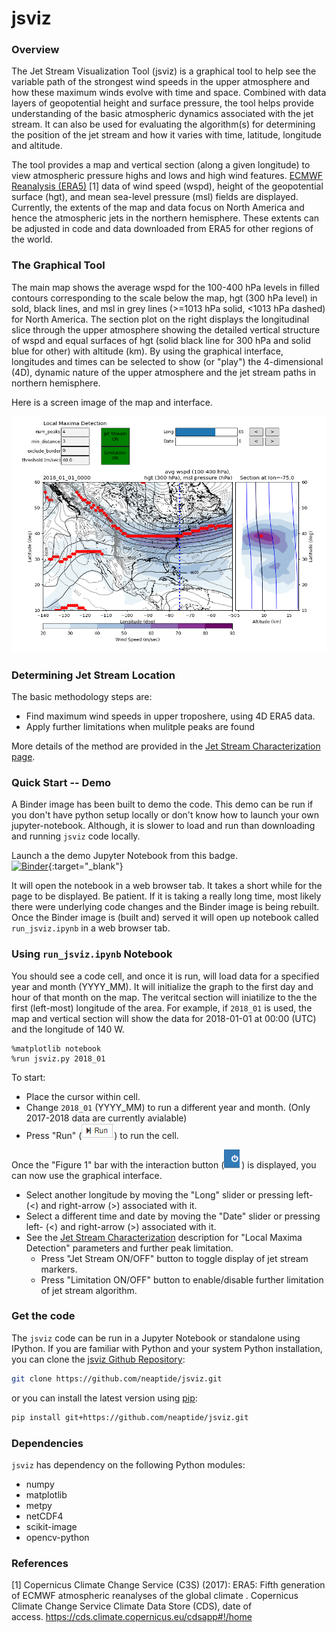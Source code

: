 # jsviz

### Overview
The Jet Stream Visualization Tool (jsviz) is a graphical tool to help see the variable path of the strongest wind speeds in the upper atmosphere and how these maximum winds evolve with time and space.  Combined with data layers of geopotential height and surface pressure, the tool helps provide understanding of the basic atmospheric dynamics associated with the jet stream.  It can also be used for evaluating the algorithm(s) for determining the position of the jet stream and how it varies with time, latitude, longitude and altitude. 

The tool provides a map and vertical section (along a given longitude) to view atmospheric pressure highs and lows and high wind features.  [ECMWF Reanalysis (ERA5)](https://confluence.ecmwf.int/display/CKB/What+is+ERA5) [1] data of wind speed (wspd), height of the geopotential surface (hgt), and mean sea-level pressure (msl) fields are displayed.  Currently, the extents of the map and data focus on North America and hence the atmospheric jets in the northern hemisphere.  These extents can be adjusted in code and data downloaded from ERA5 for other regions of the world.

### The Graphical Tool

The main map shows the average wspd for the 100-400 hPa levels in filled contours corresponding to the scale below the map, hgt (300 hPa level) in sold, black lines, and msl in grey lines (>=1013 hPa solid, <1013 hPa dashed) for North America. The section plot on the right displays the longitudinal slice through the upper atmosphere showing the detailed vertical structure of wspd and equal surfaces of hgt (solid black line for 300 hPa and solid blue for other) with altitude (km). By using the graphical interface, longitudes and times can be selected to show (or "play") the 4-dimensional (4D), dynamic nature of the upper atmosphere and the jet stream paths in northern hemisphere. 

Here is a screen image of the map and interface. 

![Image of jsviz window](https://github.com/neaptide/jsviz/blob/master/images/run_jsviz_ipynb.png)

### Determining Jet Stream Location

The basic methodology steps are:
- Find maximum wind speeds in upper troposhere, using 4D ERA5 data.
- Apply further limitations when mulitple peaks are found

More details of the method are provided in the [Jet Stream Characterization page](https://github.com/neaptide/jsviz/blob/master/jsalgo.md). 

### Quick Start -- Demo

A Binder image has been built to demo the code. This demo can be run if you don't have python setup locally or don't know how to launch your own jupyter-notebook.  Although, it is slower to load and run than downloading and running `jsviz` code locally. 

Launch a the demo Jupyter Notebook from this badge.  
[![Binder](https://mybinder.org/badge_logo.svg)](https://mybinder.org/v2/gh/neaptide/jsviz/master?filepath=run_jsviz.ipynb){:target="_blank"}

It will open the notebook in a web browser tab. It takes a short while for the page to be displayed.  Be patient.  If it is taking a really long time, most likely there were underlying code changes and the Binder image is being rebuilt. Once the Binder image is (built and) served it will open up notebook called `run_jsviz.ipynb` in a web browser tab. 

### Using `run_jsviz.ipynb` Notebook

You should see a code cell, and once it is run, will load data for a specified year and month (YYYY_MM).  It will initialize the graph to the first day and hour of that month on the map.  The veritcal section will iniatilize to the the first (left-most) longitude of the area.  For example, if `2018_01` is used, the map and vertical section will show the data for 2018-01-01 at 00:00 (UTC) and the longitude of 140 W.

```
%matplotlib notebook
%run jsviz.py 2018_01
```

To start:
- Place the cursor within cell.
- Change `2018_01` (YYYY_MM) to run a different year and month. (Only 2017-2018 data are currently avialable)
- Press "Run" (![run button](https://github.com/neaptide/jsviz/blob/master/images/run_button.png)) to run the cell.  

Once the "Figure 1" bar with the interaction button (![interaction_button](https://github.com/neaptide/jsviz/blob/master/images/interaction_button.png)) is displayed, you can now use the graphical interface. 
- Select another longitude by moving the "Long" slider or pressing left- (<) and right-arrow (>) associated with it.  
- Select a different time and date by moving the "Date" slider or pressing left- (<) and right-arrow (>) associated with it.
- See the [Jet Stream Characterization](https://github.com/neaptide/jsviz/blob/master/jsalgo.md) description for "Local Maxima Detection" parameters and further peak limitation.
  - Press "Jet Stream ON/OFF" button to toggle display of jet stream markers.
  - Press "Limitation ON/OFF" button to enable/disable further limitation of jet stream algorithm.

### Get the code 

The `jsviz` code can be run in a Jupyter Notebook or standalone using IPython.  If you are familiar with Python and your system Python installation, you can clone the [jsviz Github Repository](https://github.com/neaptide/jsviz): 

```bash
git clone https://github.com/neaptide/jsviz.git
```

or you can install the latest version using [pip](http://pypi.python.org/pypi/pip):

```bash
pip install git+https://github.com/neaptide/jsviz.git
```

### Dependencies

`jsviz` has dependency on the following Python modules:

  - numpy
  - matplotlib
  - metpy
  - netCDF4
  - scikit-image
  - opencv-python


### References

[1] Copernicus Climate Change Service (C3S) (2017): ERA5: Fifth generation of ECMWF atmospheric reanalyses of the global climate . Copernicus Climate Change Service Climate Data Store (CDS), date of access. https://cds.climate.copernicus.eu/cdsapp#!/home
